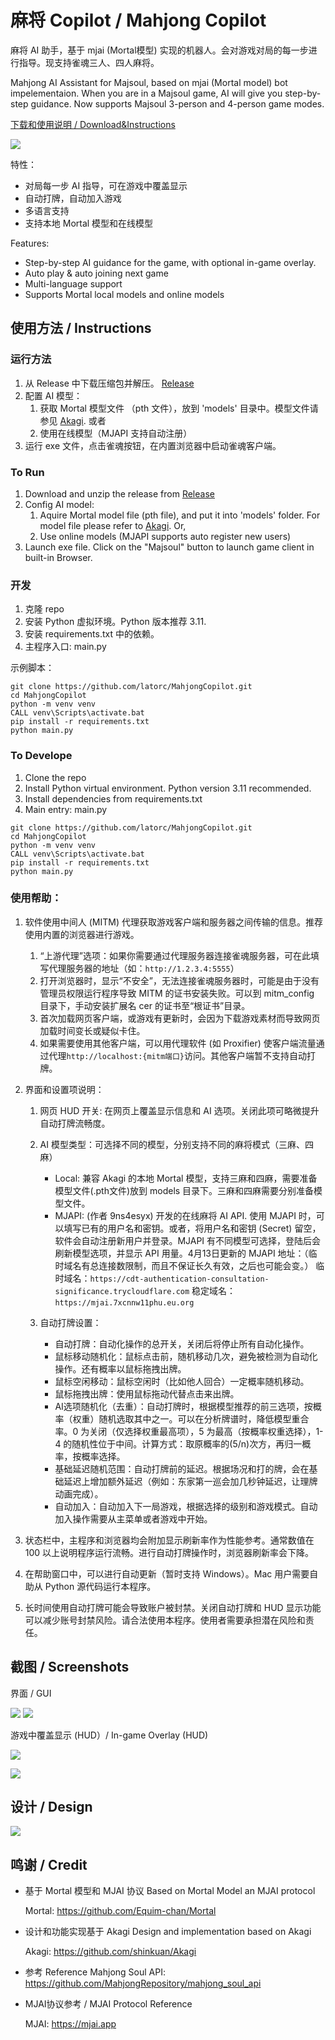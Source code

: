 # 麻将 Copilot / Mahjong Copilot

麻将 AI 助手，基于 mjai (Mortal模型) 实现的机器人。会对游戏对局的每一步进行指导。现支持雀魂三人、四人麻将。

Mahjong AI Assistant for Majsoul, based on mjai (Mortal model) bot impelementaion. When you are in a Majsoul game, AI will give you step-by-step guidance. Now supports Majsoul 3-person and 4-person game modes.

[下载和使用说明 / Download&Instructions](#instructions)

![](assets/shot3_lower.png)

特性：

- 对局每一步 AI 指导，可在游戏中覆盖显示
- 自动打牌，自动加入游戏
- 多语言支持
- 支持本地 Mortal 模型和在线模型

Features:

- Step-by-step AI guidance for the game, with optional in-game overlay.
- Auto play & auto joining next game
- Multi-language support
- Supports Mortal local models and online models

<a id="instructions"></a>

## 使用方法 / Instructions

### 运行方法

1. 从 Release 中下载压缩包并解压。 [Release](https://github.com/latorc/MahjongCopilot/releases)
2. 配置 AI 模型：
   1. 获取 Mortal 模型文件 （pth 文件），放到 'models' 目录中。模型文件请参见 [Akagi](https://github.com/shinkuan/Akagi?tab=readme-ov-file#installation). 或者
   2. 使用在线模型（MJAPI 支持自动注册）
3. 运行 exe 文件，点击雀魂按钮，在内置浏览器中启动雀魂客户端。

### To Run

1. Download and unzip the release from [Release](https://github.com/latorc/MahjongCopilot/releases)
2. Config AI model:
   1. Aquire Mortal model file (pth file), and put it into 'models' folder. For model file please refer to [Akagi](https://github.com/shinkuan/Akagi?tab=readme-ov-file#installation). Or,
   2. Use online models (MJAPI supports auto register new users)
3. Launch exe file. Click on the "Majsoul" button to launch game client in built-in Browser.

### 开发

1. 克隆 repo
2. 安装 Python 虚拟环境。Python 版本推荐 3.11.
3. 安装 requirements.txt 中的依赖。
4. 主程序入口: main.py

示例脚本：

```batch
git clone https://github.com/latorc/MahjongCopilot.git
cd MahjongCopilot
python -m venv venv
CALL venv\Scripts\activate.bat
pip install -r requirements.txt
python main.py
```

### To Develope

1. Clone the repo
2. Install Python virtual environment. Python version 3.11 recommended.
3. Install dependencies from requirements.txt
4. Main entry: main.py

```batch
git clone https://github.com/latorc/MahjongCopilot.git
cd MahjongCopilot
python -m venv venv
CALL venv\Scripts\activate.bat
pip install -r requirements.txt
python main.py
```
### 使用帮助：

1. 软件使用中间人 (MITM) 代理获取游戏客户端和服务器之间传输的信息。推荐使用内置的浏览器进行游戏。
   
   1. “上游代理”选项：如果你需要通过代理服务器连接雀魂服务器，可在此填写代理服务器的地址（如：```http://1.2.3.4:5555```）
   2. 打开浏览器时，显示“不安全”，无法连接雀魂服务器时，可能是由于没有管理员权限运行程序导致 MITM 的证书安装失败。可以到 mitm_config 目录下，手动安装扩展名 cer 的证书至“根证书”目录。
   3. 首次加载网页客户端，或游戏有更新时，会因为下载游戏素材而导致网页加载时间变长或疑似卡住。
   4. 如果需要使用其他客户端，可以用代理软件 (如 Proxifier) 使客户端流量通过代理```http://localhost:{mitm端口}```访问。其他客户端暂不支持自动打牌。
2. 界面和设置项说明：
   
   1. 网页 HUD 开关: 在网页上覆盖显示信息和 AI 选项。关闭此项可略微提升自动打牌流畅度。
   2. AI 模型类型：可选择不同的模型，分别支持不同的麻将模式（三麻、四麻）
      
      - Local: 兼容 Akagi 的本地 Mortal 模型，支持三麻和四麻，需要准备模型文件(.pth文件)放到 models 目录下。三麻和四麻需要分别准备模型文件。
      - MJAPI: (作者 9ns4esyx) 开发的在线麻将 AI API. 使用 MJAPI 时，可以填写已有的用户名和密钥。或者，将用户名和密钥 (Secret) 留空，软件会自动注册新用户并登录。MJAPI 有不同模型可选择，登陆后会刷新模型选项，并显示 API 用量。4月13日更新的 MJAPI 地址：（临时域名有总连接数限制，而且不保证长久有效，之后也可能会变。）
        临时域名：`https://cdt-authentication-consultation-significance.trycloudflare.com`
        稳定域名：`https://mjai.7xcnnw11phu.eu.org`
   3. 自动打牌设置：
      
      - 自动打牌：自动化操作的总开关，关闭后将停止所有自动化操作。
      - 鼠标移动随机化：鼠标点击前，随机移动几次，避免被检测为自动化操作。还有概率以鼠标拖拽出牌。
      - 鼠标空闲移动：鼠标空闲时（比如他人回合）一定概率随机移动。
      - 鼠标拖拽出牌：使用鼠标拖动代替点击来出牌。
      - AI选项随机化（去重）：自动打牌时，根据模型推荐的前三选项，按概率（权重）随机选取其中之一。可以在分析牌谱时，降低模型重合率。0 为关闭（仅选择权重最高项），5 为最高（按概率权重选择），1-4 的随机性位于中间。计算方式：取原概率的(5/n)次方，再归一概率，按概率选择。
      - 基础延迟随机范围：自动打牌前的延迟。根据场况和打的牌，会在基础延迟上增加额外延迟（例如：东家第一巡会加几秒钟延迟，让理牌动画完成）。
      - 自动加入：自动加入下一局游戏，根据选择的级别和游戏模式。自动加入操作需要从主菜单或者游戏中开始。
3. 状态栏中，主程序和浏览器均会附加显示刷新率作为性能参考。通常数值在 100 以上说明程序运行流畅。进行自动打牌操作时，浏览器刷新率会下降。
4. 在帮助窗口中，可以进行自动更新（暂时支持 Windows）。Mac 用户需要自助从 Python 源代码运行本程序。
5. 长时间使用自动打牌可能会导致账户被封禁。关闭自动打牌和 HUD 显示功能可以减少账号封禁风险。请合法使用本程序。使用者需要承担潜在风险和责任。

## 截图 / Screenshots

界面 / GUI

![](assets/shot1.png)
![](assets/settings.png)

游戏中覆盖显示 (HUD）/ In-game Overlay (HUD)

![](assets/shot2.png)

![](assets/shot3.png)

## 设计 / Design

![](assets/design_struct.png)

## 鸣谢 / Credit

- 基于 Mortal 模型和 MJAI 协议
  Based on Mortal Model an MJAI protocol
  
  Mortal: https://github.com/Equim-chan/Mortal
- 设计和功能实现基于 Akagi
  Design and implementation based on Akagi
  
  Akagi: https://github.com/shinkuan/Akagi
- 参考 Reference
  Mahjong Soul API: https://github.com/MahjongRepository/mahjong_soul_api
- MJAI协议参考 / MJAI Protocol Reference
  
  MJAI: https://mjai.app

